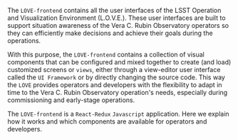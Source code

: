 The `LOVE-frontend` contains all the user interfaces of the LSST Operation and Visualization Environment (L.O.V.E.). These user interfaces are built to support situation awareness of the Vera C. Rubin Observatory operators so they can efficiently make decisions and achieve their goals during the operations. 

With this purpose, the `LOVE-frontend` contains a collection of visual components that can be configured and mixed together to create (and load) customized screens or `views`, either through a view-editor user interface called the `UI Framework` or by directly changing the source code. This way the `LOVE` provides operators and developers with the flexibility to adapt in time to the Vera C. Rubin Observatory operation's needs, especially during commissioning and early-stage operations.

The `LOVE-frontend` is a `React-Redux` `Javascript` application. Here we explain how it works and which components are available for operators and developers.